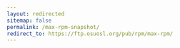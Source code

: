 ```yaml
---
layout: redirected
sitemap: false
permalink: /max-rpm-snapshot/
redirect_to: https://ftp.osuosl.org/pub/rpm/max-rpm/
---
```

